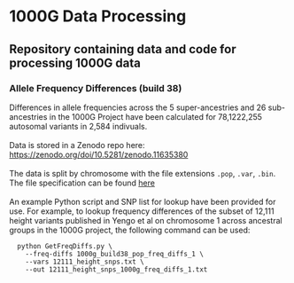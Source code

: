 # 1000G Data Processing
Repository containing data and code for processing 1000G data
---
### Allele Frequency Differences (build 38)
Differences in allele frequencies across the 5 super-ancestries and 26 sub-ancestries in the 1000G Project have been calculated 
for 78,1222,255 autosomal variants in 2,584 indivuals. <br/><br/>
Data is stored in a Zenodo repo here: https://zenodo.org/doi/10.5281/zenodo.11635380
<br/><br/>
The data is split by chromosome with the file extensions `.pop`, `.var`, `.bin`. 
The file specification can be found [here](https://github.com/drarwood/1000G_Data_Processing/blob/master/1000G_pop_freq_diffs_file_format.pdf)
<br/><br/>
An example Python script and SNP list for lookup have been provided for use. For example, to lookup frequency differences of the subset 
of 12,111 height variants published in Yengo et al on chromosome 1 across ancestral groups in the 1000G project, the following command
can be used:

```
  python GetFreqDiffs.py \
    --freq-diffs 1000g_build38_pop_freq_diffs_1 \
    --vars 12111_height_snps.txt \
    --out 12111_height_snps_1000g_freq_diffs_1.txt
```

